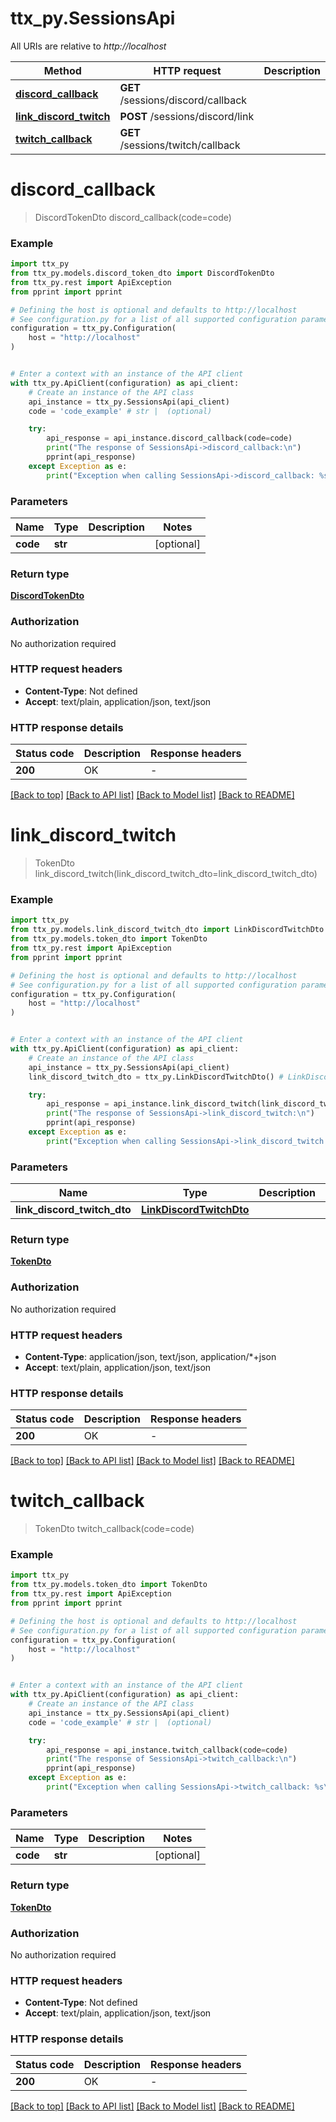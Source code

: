 # ttx_py.SessionsApi

All URIs are relative to *http://localhost*

Method | HTTP request | Description
------------- | ------------- | -------------
[**discord_callback**](SessionsApi.md#discord_callback) | **GET** /sessions/discord/callback | 
[**link_discord_twitch**](SessionsApi.md#link_discord_twitch) | **POST** /sessions/discord/link | 
[**twitch_callback**](SessionsApi.md#twitch_callback) | **GET** /sessions/twitch/callback | 


# **discord_callback**
> DiscordTokenDto discord_callback(code=code)

### Example


```python
import ttx_py
from ttx_py.models.discord_token_dto import DiscordTokenDto
from ttx_py.rest import ApiException
from pprint import pprint

# Defining the host is optional and defaults to http://localhost
# See configuration.py for a list of all supported configuration parameters.
configuration = ttx_py.Configuration(
    host = "http://localhost"
)


# Enter a context with an instance of the API client
with ttx_py.ApiClient(configuration) as api_client:
    # Create an instance of the API class
    api_instance = ttx_py.SessionsApi(api_client)
    code = 'code_example' # str |  (optional)

    try:
        api_response = api_instance.discord_callback(code=code)
        print("The response of SessionsApi->discord_callback:\n")
        pprint(api_response)
    except Exception as e:
        print("Exception when calling SessionsApi->discord_callback: %s\n" % e)
```



### Parameters


Name | Type | Description  | Notes
------------- | ------------- | ------------- | -------------
 **code** | **str**|  | [optional] 

### Return type

[**DiscordTokenDto**](DiscordTokenDto.md)

### Authorization

No authorization required

### HTTP request headers

 - **Content-Type**: Not defined
 - **Accept**: text/plain, application/json, text/json

### HTTP response details

| Status code | Description | Response headers |
|-------------|-------------|------------------|
**200** | OK |  -  |

[[Back to top]](#) [[Back to API list]](../README.md#documentation-for-api-endpoints) [[Back to Model list]](../README.md#documentation-for-models) [[Back to README]](../README.md)

# **link_discord_twitch**
> TokenDto link_discord_twitch(link_discord_twitch_dto=link_discord_twitch_dto)

### Example


```python
import ttx_py
from ttx_py.models.link_discord_twitch_dto import LinkDiscordTwitchDto
from ttx_py.models.token_dto import TokenDto
from ttx_py.rest import ApiException
from pprint import pprint

# Defining the host is optional and defaults to http://localhost
# See configuration.py for a list of all supported configuration parameters.
configuration = ttx_py.Configuration(
    host = "http://localhost"
)


# Enter a context with an instance of the API client
with ttx_py.ApiClient(configuration) as api_client:
    # Create an instance of the API class
    api_instance = ttx_py.SessionsApi(api_client)
    link_discord_twitch_dto = ttx_py.LinkDiscordTwitchDto() # LinkDiscordTwitchDto |  (optional)

    try:
        api_response = api_instance.link_discord_twitch(link_discord_twitch_dto=link_discord_twitch_dto)
        print("The response of SessionsApi->link_discord_twitch:\n")
        pprint(api_response)
    except Exception as e:
        print("Exception when calling SessionsApi->link_discord_twitch: %s\n" % e)
```



### Parameters


Name | Type | Description  | Notes
------------- | ------------- | ------------- | -------------
 **link_discord_twitch_dto** | [**LinkDiscordTwitchDto**](LinkDiscordTwitchDto.md)|  | [optional] 

### Return type

[**TokenDto**](TokenDto.md)

### Authorization

No authorization required

### HTTP request headers

 - **Content-Type**: application/json, text/json, application/*+json
 - **Accept**: text/plain, application/json, text/json

### HTTP response details

| Status code | Description | Response headers |
|-------------|-------------|------------------|
**200** | OK |  -  |

[[Back to top]](#) [[Back to API list]](../README.md#documentation-for-api-endpoints) [[Back to Model list]](../README.md#documentation-for-models) [[Back to README]](../README.md)

# **twitch_callback**
> TokenDto twitch_callback(code=code)

### Example


```python
import ttx_py
from ttx_py.models.token_dto import TokenDto
from ttx_py.rest import ApiException
from pprint import pprint

# Defining the host is optional and defaults to http://localhost
# See configuration.py for a list of all supported configuration parameters.
configuration = ttx_py.Configuration(
    host = "http://localhost"
)


# Enter a context with an instance of the API client
with ttx_py.ApiClient(configuration) as api_client:
    # Create an instance of the API class
    api_instance = ttx_py.SessionsApi(api_client)
    code = 'code_example' # str |  (optional)

    try:
        api_response = api_instance.twitch_callback(code=code)
        print("The response of SessionsApi->twitch_callback:\n")
        pprint(api_response)
    except Exception as e:
        print("Exception when calling SessionsApi->twitch_callback: %s\n" % e)
```



### Parameters


Name | Type | Description  | Notes
------------- | ------------- | ------------- | -------------
 **code** | **str**|  | [optional] 

### Return type

[**TokenDto**](TokenDto.md)

### Authorization

No authorization required

### HTTP request headers

 - **Content-Type**: Not defined
 - **Accept**: text/plain, application/json, text/json

### HTTP response details

| Status code | Description | Response headers |
|-------------|-------------|------------------|
**200** | OK |  -  |

[[Back to top]](#) [[Back to API list]](../README.md#documentation-for-api-endpoints) [[Back to Model list]](../README.md#documentation-for-models) [[Back to README]](../README.md)

